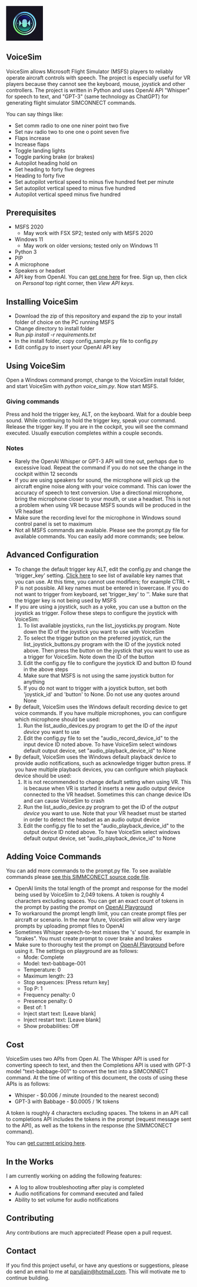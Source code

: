 <img src="logo.jpg" alt="alt text" width="100" />

## VoiceSim

VoiceSim allows Microsoft Flight Simulator (MSFS) players to reliably operate aircraft controls with speech. The project is especially useful for VR players because they cannot see the keyboard, mouse, joystick and other controllers. The project is written in Python and uses OpenAI API "Whisper" for speech to text, and "GPT-3" (same technology as ChatGPT) for generating flight simulator SIMCONNECT commands.

You can say things like:
* Set comm radio to one one niner point two five
* Set nav radio two to one one o point seven five
* Flaps increase
* Increase flaps
* Toggle landing lights
* Toggle parking brake (or brakes)
* Autopilot heading hold on
* Set heading to forty five degrees
* Heading to forty five
* Set autopilot vertical speed to minus five hundred feet per minute
* Set autopilot vertical speed to minus five hundred
* Autopilot vertical speed minus five hundred

## Prerequisites
* MSFS 2020
	* May work with FSX SP2; tested only with MSFS 2020
* Windows 11
	* May work on older versions; tested only on Windows 11
* Python 3
* PIP
* A microphone
* Speakers or headset
* API key from OpenAI. You can [get one here](https://platform.openai.com/playground) for free. Sign up, then click on *Personal* top right corner, then *View API keys*.

## Installing VoiceSim
* Download the zip of this repository and expand the zip to your install folder of choice on the PC running MSFS
* Change directory to install folder
* Run *pip install -r requirements.txt*
* In the install folder, copy config_sample.py file to config.py
* Edit config.py to insert your OpenAI API key

## Using VoiceSim
Open a Windows command prompt, change to the VoiceSim install folder, and start VoiceSim with *python voice_sim.py*. Now start MSFS.

### Giving commands
Press and hold the trigger key, ALT, on the keyboard. Wait for a double beep sound. While continuing to hold the trigger key, speak your command. Release the trigger key. If you are in the cockpit, you will see the command executed. Usually execution completes within a couple seconds.

### Notes
* Rarely the OpenAI Whisper or GPT-3 API will time out, perhaps due to excessive load. Repeat the command if you do not see the change in the cockpit within 12 seconds
* If you are using speakers for sound, the microphone will pick up the aircraft engine noise along with your voice command. This can lower the accuracy of speech to text conversion. Use a directional microphone, bring the microphone closer to your mouth, or use a headset. This is not a problem when using VR because MSFS sounds will be produced in the VR headset
* Make sure the recording level for the microphone in Windows sound control panel is set to maximum
* Not all MSFS commands are available. Please see the prompt.py file for available commands. You can easily add more commands; see below.

## Advanced Configuration
* To change the default trigger key ALT, edit the config.py and change the 'trigger_key' setting. [Click here](https://github.com/boppreh/keyboard/blob/master/keyboard/_canonical_names.py) to see list of available key names that you can use. At this time, you cannot use modifiers; for example CTRL + P is not possible. All key names must be entered in lowercase. If you do not want to trigger from keyboard, set 'trigger_key' to ''. Make sure that the trigger key is not being used by MSFS
* If you are using a joystick, such as a yoke, you can use a button on the joystick as trigger. Follow these steps to configure the joystick with VoiceSim:
	1. To list available joysticks, run the list_joysticks.py program. Note down the ID of the joystick you want to use with VoiceSim
	2. To select the trigger button on the preferred joystick, run the list_joystick_buttons.py program with the ID of the joystick noted above. Then press the button on the joystick that you want to use as a trigger for VoiceSim. Note down the ID of the button
	3. Edit the config.py file to configure the joystick ID and button ID found in the above steps
	4. Make sure that MSFS is not using the same joystick button for anything
	5. If you do not want to trigger with a joystick button, set both 'joystick_id' and 'button' to None. Do not use any quotes around None
* By default, VoiceSim uses the Windows default recording device to get voice commands. If you have multiple microphones, you can configure which microphone should be used:
	1. Run the list_audio_devices.py program to get the ID of the *input device* you want to use
	2. Edit the config.py file to set the "audio_record_device_id" to the input device ID noted above. To have VoiceSim select windows default output device, set "audio_playback_device_id" to None
* By default, VoiceSim uses the Windows default playback device to provide audio notifications, such as acknowledge trigger button press. If you have multiple playback devices, you can configure which playback device should be used:
	1. It is not recommended to change default setting when using VR. This is because when VR is started it inserts a new audio output device connected to the VR headset. Sometimes this can change device IDs and can cause VoiceSim to crash
	2. Run the list_audio_device.py program to get the ID of the *output device* you want to use. Note that your VR headset must be started in order to detect the headset as an audio output device
	3. Edit the config.py file to set the "audio_playback_device_id" to the output device ID noted above. To have VoiceSim select windows default output device, set "audio_playback_device_id" to None

## Adding Voice Commands
You can add more commands to the prompt.py file. To see available commands please [see this SIMMCONECT source code file](https://github.com/odwdinc/Python-SimConnect/blob/master/SimConnect/EventList.py).
* OpenAI limits the total length of the prompt and response for the model being used by VoiceSim to 2,049 tokens. A token is roughly 4 characters excluding spaces. You can get an exact count of tokens in the prompt by pasting the prompt on [OpenAI Playground](https://platform.openai.com/playground)
* To workaround the prompt length limit, you can create prompt files per aircraft or scenario. In the near future, VoiceSim will allow very large prompts by uploading prompt files to OpenAI
* Sometimes Whisper speech-to-text misses the 's' sound, for example in "brakes". You must create prompt to cover brake and brakes
* Make sure to thoroughy test the prompt on [OpenAI Playground](https://platform.openai.com/playground) before using it. The settings on playground are as follows:
	* Mode: Complete
	* Model: text-babbage-001
	* Temperature: 0
	* Maximum length: 23
	* Stop sequences: [Press return key]
	* Top P: 1
	* Frequency penalty: 0
	* Presence penalty: 0
	* Best of: 1
	* Inject start text: [Leave blank]
	* Inject restart text: [Leave blank]
	* Show probabilities: Off

## Cost
VoiceSim uses two APIs from Open AI. The Whisper API is used for converting speech to text, and then the Completions API is used with GPT-3 model "text-babbage-001" to convert the text into a SIMCONNECT command. At the time of writing of this document, the costs of using these APIs is as follows:

* Whisper - $0.006 / minute (rounded to the nearest second)
* GPT-3 with Babbage - $0.0005 / 1K tokens

A token is roughly 4 characters excluding spaces. The tokens in an API call to completions API includes the tokens in the prompt (request message sent to the API), as well as the tokens in the response (the SIMMCONECT command).

You can [get current pricing here](https://openai.com/pricing).

## In the Works
I am currently working on adding the following features:

* A log to allow troubleshooting after play is completed
* Audio notifications for command executed and failed
* Ability to set volume for audio notifications

## Contributing
Any contributions are much appreciated! Please open a pull request.

## Contact
If you find this project useful, or have any questions or suggestions, please do send an email to me at paruljain@hotmail.com. This will motivate me to continue building.